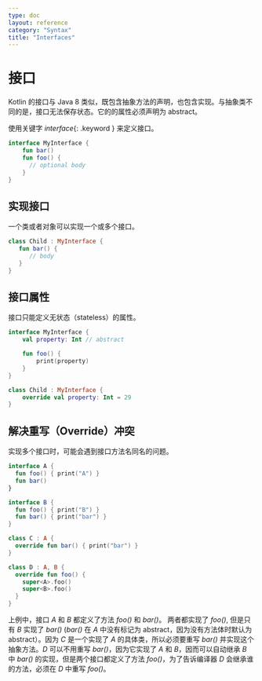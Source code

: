```yaml
---
type: doc
layout: reference
category: "Syntax"
title: "Interfaces"
---
```


# 接口

Kotlin 的接口与 Java 8 类似，既包含抽象方法的声明，也包含实现。与抽象类不同的是，接口无法保存状态。它的的属性必须声明为 abstract。

使用关键字 *interface*{: .keyword } 来定义接口。

``` kotlin
interface MyInterface {
    fun bar()
    fun foo() {
      // optional body
    }
}
```

## 实现接口

一个类或者对象可以实现一个或多个接口。

``` kotlin
class Child : MyInterface {
   fun bar() {
      // body
   }
}
```

## 接口属性

接口只能定义无状态（stateless）的属性。

``` kotlin
interface MyInterface {
    val property: Int // abstract

    fun foo() {
        print(property)
    }
}

class Child : MyInterface {
    override val property: Int = 29
}
```

## 解决重写（Override）冲突

实现多个接口时，可能会遇到接口方法名同名的问题。

``` kotlin
interface A {
  fun foo() { print("A") }
  fun bar()
}

interface B {
  fun foo() { print("B") }
  fun bar() { print("bar") }
}

class C : A {
  override fun bar() { print("bar") }
}

class D : A, B {
  override fun foo() {
    super<A>.foo()
    super<B>.foo()
  }
}
```

上例中，接口 *A* 和 *B* 都定义了方法 *foo()* 和 *bar()*。 两者都实现了 *foo()*, 但是只有 *B* 实现了 *bar()* (*bar()* 在 *A* 中没有标记为 abstract，因为没有方法体时默认为 abstract）。因为 *C* 是一个实现了 *A* 的具体类，所以必须要重写 *bar()* 并实现这个抽象方法。*D* 可以不用重写 *bar()*，因为它实现了 *A* 和 *B*，因而可以自动继承 *B* 中 *bar()* 的实现，但是两个接口都定义了方法 *foo()*，为了告诉编译器 *D* 会继承谁的方法，必须在 *D* 中重写 *foo()*。 
